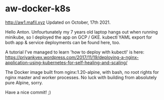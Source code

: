 # aw-docker-k8s
http://aw1.mafil.xyz Updated on October, 17th 2021.

Hello Anton. Unfourtunately my 7 years old laptop hangs out when running minikube, so I deployed the app on GCP / GKE. kubectl YAML export for both app & service deployments can be found here, too.

A tutorial I've managed to learn 'how to deploy with kubectl' is here:
https://priyankvex.wordpress.com/2017/11/19/deploying-a-nginx-application-using-kubernetes-for-self-healing-and-scaling/

The Docker image built from nginx:1.20-alpine, with bash, no root rights for nginx master and worker processes. No luck with building from absolutely pure Alpine, sorry.

Have a nice commit! ;)


